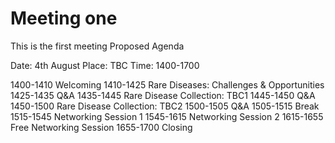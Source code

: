 # Meeting one

This is the first meeting
Proposed Agenda

Date: 4th August
Place: TBC
Time: 1400-1700

1400-1410 Welcoming
1410-1425 Rare Diseases: Challenges & Opportunities 
1425-1435 Q&A
1435-1445 Rare Disease Collection: TBC1
1445-1450 Q&A
1450-1500 Rare Disease Collection: TBC2
1500-1505 Q&A
1505-1515 Break
1515-1545 Networking Session 1
1545-1615 Networking Session 2
1615-1655 Free Networking Session
1655-1700 Closing
